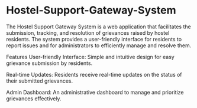 # Hostel-Support-Gateway-System
The Hostel Support Gateway System is a web application that facilitates the submission, tracking, and resolution of grievances raised by hostel residents. The system provides a user-friendly interface for residents to report issues and for administrators to efficiently manage and resolve them.

Features
User-friendly Interface: Simple and intuitive design for easy grievance submission by residents.

Real-time Updates: Residents receive real-time updates on the status of their submitted grievances.

Admin Dashboard: An administrative dashboard to manage and prioritize grievances effectively.
